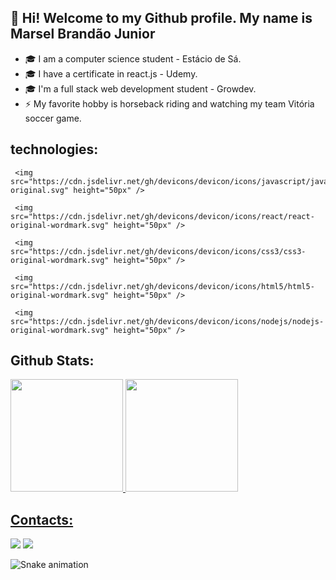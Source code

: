 ## 👋 Hi! Welcome to my Github profile. My name is Marsel Brandão Junior


- 🎓 I am a computer science student - Estácio de Sá.
- 🎓 I have a certificate in react.js - Udemy.
- 🎓 I'm a full stack web development student - Growdev.
- ⚡ My favorite hobby is horseback riding and watching my team Vitória soccer game.


## technologies:
  
  
  
     <img src="https://cdn.jsdelivr.net/gh/devicons/devicon/icons/javascript/javascript-original.svg" height="50px" /> 
 
     <img src="https://cdn.jsdelivr.net/gh/devicons/devicon/icons/react/react-original-wordmark.svg" height="50px" />
 
     <img src="https://cdn.jsdelivr.net/gh/devicons/devicon/icons/css3/css3-original-wordmark.svg" height="50px" />
 
     <img src="https://cdn.jsdelivr.net/gh/devicons/devicon/icons/html5/html5-original-wordmark.svg" height="50px" />
 
     <img src="https://cdn.jsdelivr.net/gh/devicons/devicon/icons/nodejs/nodejs-original-wordmark.svg" height="50px" />
       
          


## Github Stats:

<div style="justify-content: space-around;" >
<a href="https://github.com/Marseljrdev">
<img height="180em" src="https://github-readme-stats.vercel.app/api/top-langs/?username=Marseljrdev&layout=compact&langs_count=7&theme=dracula"/>
<img height="180em" src="https://github-readme-stats.vercel.app/api?username=Marseljrdev&show_icons=true&theme=dracula&include_all_commits=true&count_private=true"/>
</div>


## Contacts:

<div>
<a href = "mailto:marseljrdev@gmail.com"><img src="https://img.shields.io/badge/Gmail-D14836?style=for-the-badge&logo=gmail&logoColor=white" target="_blank"></a>
<a href="https://www.linkedin.com/in/marseljr-dev/" target="_blank"><img src="https://img.shields.io/badge/-LinkedIn-%230077B5?style=for-the-badge&logo=linkedin&logoColor=white" target="_blank"></a>   
</div>


![Snake animation](https://github.com/Marseljrdev/Marseljrdev/blob/output/github-contribution-grid-snake.svg)


